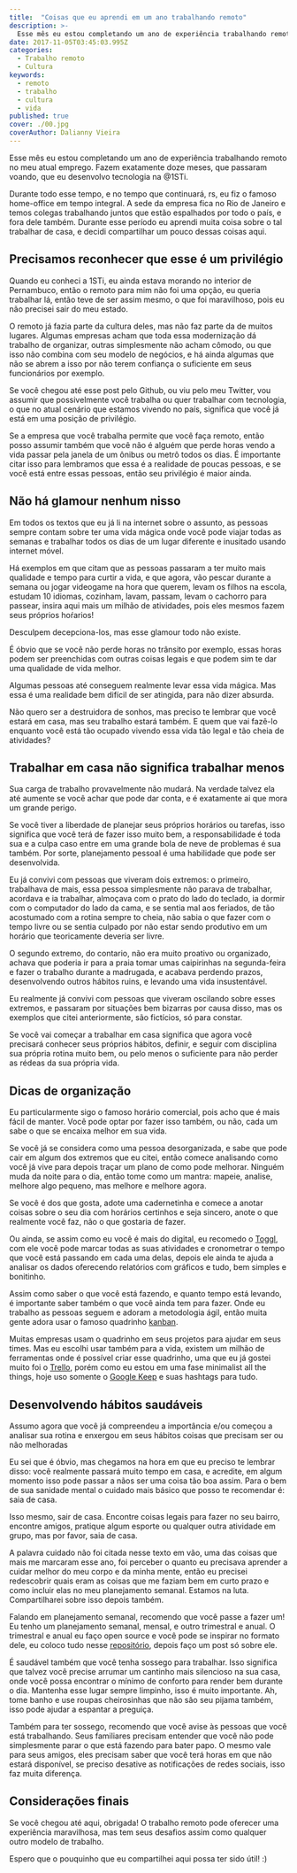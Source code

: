 ```yaml
---
title:  "Coisas que eu aprendi em um ano trabalhando remoto"
description: >-
  Esse mês eu estou completando um ano de experiência trabalhando remoto...
date: 2017-11-05T03:45:03.995Z
categories:
  - Trabalho remoto
  - Cultura
keywords:
  - remoto
  - trabalho
  - cultura
  - vida
published: true
cover: ./00.jpg
coverAuthor: Dalianny Vieira
---
```


Esse mês eu estou completando um ano de experiência trabalhando remoto no meu atual emprego. Fazem exatamente doze meses, que passaram voando, que eu desenvolvo tecnologia na @1STi.

Durante todo esse tempo, e no tempo que continuará, rs, eu fiz o famoso home-office em tempo integral. A sede da empresa fica no Rio de Janeiro e temos colegas trabalhando juntos que estão espalhados por todo o país, e fora dele também. Durante esse período eu aprendi muita coisa sobre o tal trabalhar de casa, e decidi compartilhar um pouco dessas coisas aqui.

## Precisamos reconhecer que esse é um privilégio

Quando eu conheci a 1STi, eu ainda estava morando no interior de Pernambuco, então o remoto para mim não foi uma opção, eu queria trabalhar lá, então teve de ser assim mesmo, o que foi maravilhoso, pois eu não precisei sair do meu estado.

O remoto já fazia parte da cultura deles, mas não faz parte da de muitos lugares. Algumas empresas acham que toda essa modernização dá trabalho de organizar, outras simplesmente não acham cômodo, ou que isso não combina com seu modelo de negócios, e há ainda algumas que não se abrem a isso por não terem confiança o suficiente em seus funcionários por exemplo.

Se você chegou até esse post pelo Github, ou viu pelo meu Twitter, vou assumir que possivelmente você trabalha ou quer trabalhar com tecnologia, o que no atual cenário que estamos vivendo no país, significa que você já está em uma posição de privilégio. 

Se a empresa que você trabalha permite que você faça remoto, então posso assumir também que você não é alguém que perde horas vendo a vida passar pela janela de um ônibus ou metrô todos os dias. É importante citar isso para lembramos que essa é a realidade de poucas pessoas, e se você está entre essas pessoas, então seu privilégio é maior ainda.

## Não há glamour nenhum nisso

Em todos os textos que eu já li na internet sobre o assunto, as pessoas sempre contam sobre ter uma vida mágica onde você pode viajar todas as semanas e trabalhar todos os dias de um lugar diferente e inusitado usando internet móvel. 

Há exemplos em que citam que as pessoas passaram a ter muito mais qualidade e tempo para curtir a vida, e que agora, vão pescar durante a semana ou jogar videogame na hora que querem, levam os filhos na escola, estudam 10 idiomas, cozinham, lavam, passam, levam o cachorro para passear, insira aqui mais um milhão de atividades, pois eles mesmos fazem seus próprios hoŕarios!

Desculpem decepciona-los, mas esse glamour todo não existe. 

É óbvio que se você não perde horas no trânsito por exemplo, essas horas podem ser preenchidas com outras coisas legais e que podem sim te dar uma qualidade de vida melhor. 

Algumas pessoas até conseguem realmente levar essa vida mágica. Mas essa é uma realidade bem difícil de ser atingida, para não dizer absurda. 

Não quero ser a destruidora de sonhos, mas preciso te lembrar que você estará em casa, mas seu trabalho estará também. E quem  que vai fazê-lo enquanto você está tão ocupado vivendo essa vida tão legal e tão cheia de atividades?

## Trabalhar em casa não significa trabalhar menos

Sua carga de trabalho provavelmente não mudará. Na verdade talvez ela até aumente se você achar que pode dar conta, e é exatamente ai que mora um grande perigo.

Se você tiver a liberdade de planejar seus próprios horários ou tarefas, isso significa que você terá de fazer isso muito bem, a responsabilidade é toda sua e a culpa caso entre em uma grande bola de neve de problemas é sua também. Por sorte, planejamento pessoal é uma habilidade que pode ser desenvolvida.

Eu já convivi com pessoas que viveram dois extremos: o primeiro, trabalhava de mais, essa pessoa simplesmente não parava de trabalhar, acordava e ia trabalhar, almoçava com o prato do lado do teclado, ia dormir com o computador do lado da cama, e se sentia mal aos feriados, de tão acostumado com a rotina sempre to cheia, não sabia o que fazer com o tempo livre ou se sentia culpado por não estar sendo produtivo em um horário que teoricamente deveria ser livre.

O segundo extremo, do contario, não era muito proativo ou organizado, achava que poderia ir para a praia tomar umas caipirinhas na segunda-feira e fazer o trabalho durante a madrugada, e acabava perdendo prazos, desenvolvendo outros hábitos ruins, e levando uma vida insustentável.

Eu realmente já convivi com pessoas que viveram oscilando sobre esses extremos, e passaram por situações bem bizarras por causa disso, mas os exemplos que citei anteriormente, são fictícios, só para constar.

Se você vai começar a trabalhar em casa significa que agora você precisará conhecer seus próprios hábitos, definir, e seguir com disciplina sua própria rotina muito bem, ou pelo menos o suficiente para não perder as rédeas da sua própria vida. 

## Dicas de organização

Eu particularmente sigo o famoso horário comercial, pois acho que é mais fácil de manter. Você pode optar por fazer isso também, ou não, cada um sabe o que se encaixa melhor em sua vida.

Se você já se considera como uma pessoa desorganizada, e sabe que pode cair em algum dos extremos que eu citei, então comece analisando como você já vive para depois traçar um plano de como pode melhorar. Ninguém muda da noite para o dia, então tome como um mantra: mapeie, analise, melhore algo pequeno, mas melhore e melhore agora.

Se você é dos que gosta, adote uma cadernetinha e comece a anotar coisas sobre o seu dia com horários certinhos e seja sincero, anote o que realmente você faz, não o que gostaria de fazer.

Ou ainda, se assim como eu você é mais do digital, eu recomedo o <a href="https://toggl.com/">Toggl</a>, com ele você pode marcar todas as suas atividades e cronometrar o tempo que você está passando em cada uma delas, depois ele ainda te ajuda a analisar os dados oferecendo relatórios com gráficos e tudo, bem simples e bonitinho.

Assim como saber o que você está fazendo, e quanto tempo está levando, é importante saber também o que você ainda tem para fazer. Onde eu trabalho as pessoas seguem e adoram a metodologia ágil, então muita gente adora usar o famoso quadrinho <a href="https://pt.wikipedia.org/wiki/Kanban">kanban</a>. 

Muitas empresas usam o quadrinho em seus projetos para ajudar em seus times. Mas eu escolhi usar também para a vida, existem um milhão de ferramentas onde é possível criar esse quadrinho, uma que eu já gostei muito foi o <a href="https://trello.com/">Trello</a>, porém como eu estou em uma fase minimalist all the things, hoje uso somente o <a href="https://keep.google.com/u/0/">Google Keep</a> e suas hashtags para tudo.

## Desenvolvendo hábitos saudáveis

Assumo agora que você já compreendeu a importância e/ou começou a analisar sua rotina e enxergou em seus hábitos coisas que precisam ser ou não melhoradas

Eu sei que é óbvio, mas chegamos na hora em que eu preciso te lembrar disso: você realmente passará muito tempo em casa, e acredite, em algum momento isso pode passar a nãos ser uma coisa tão boa assim. Para o bem de sua sanidade mental o cuidado mais básico que posso te recomendar é: saia de casa.

Isso mesmo, sair de casa. Encontre coisas legais para fazer no seu bairro, encontre amigos, pratique algum esporte ou qualquer outra atividade em grupo, mas por favor, saia de casa.

A palavra cuidado não foi citada nesse texto em vão, uma das coisas que mais me marcaram esse ano, foi perceber o quanto eu precisava aprender a cuidar melhor do meu corpo e da minha mente, então eu precisei redescobrir quais eram as coisas que me faziam bem em curto prazo e como incluir elas no meu planejamento semanal. Estamos na luta. Compartilharei sobre isso depois também.

Falando em planejamento semanal, recomendo que você passe a fazer um! Eu tenho um planejamento semanal, mensal, e outro trimestral e anual. O trimestral e anual eu faço open source e você pode se inspirar no formato dele, eu coloco tudo nesse <a href="https://github.com/daliannyvieira/personal-goals">repositório</a>, depois faço um post só sobre ele.

É saudável também que você tenha sossego para trabalhar. Isso significa que talvez você precise arrumar um cantinho mais silencioso na sua casa, onde você possa encontrar o mínimo de conforto para render bem durante o dia. Mantenha esse lugar sempre limpinho, isso é muito importante. Ah, tome banho e use roupas cheirosinhas que não são seu pijama também, isso pode ajudar a espantar a preguiça.

Também para ter sossego, recomendo que você avise às pessoas que você está trabalhando. Seus familiares precisam entender que você não pode simplesmente parar o que está fazendo para bater papo. O mesmo vale para seus amigos, eles precisam saber que você terá horas em que não estará disponível, se preciso desative as notificações de redes sociais, isso faz muita diferença.

## Considerações finais

Se você chegou até aqui, obrigada! O trabalho remoto pode oferecer uma experiência maravilhosa, mas tem seus desafios assim como qualquer outro modelo de trabalho.

Espero que o pouquinho que eu compartilhei aqui possa ter sido útil! :)

